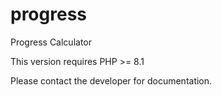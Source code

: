 # progress

Progress Calculator

This version requires PHP >= 8.1

Please contact the developer for documentation.

